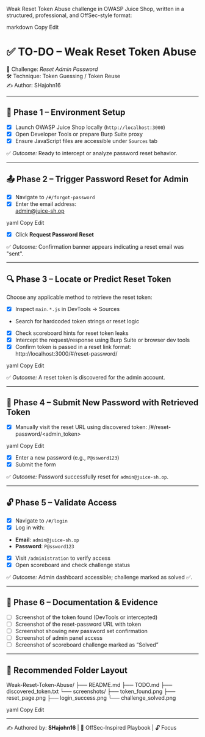 
Weak Reset Token Abuse challenge in OWASP Juice Shop, written in a structured, professional, and OffSec-style format:

markdown
Copy
Edit
# ✅ TO-DO – Weak Reset Token Abuse  
🎯 Challenge: *Reset Admin Password*  
🛠️ Technique: Token Guessing / Token Reuse  
✍️ Author: SHajohn16  

---

## 🧪 Phase 1 – Environment Setup

- [x] Launch OWASP Juice Shop locally (`http://localhost:3000`)
- [x] Open Developer Tools or prepare Burp Suite proxy
- [x] Ensure JavaScript files are accessible under `Sources` tab

✅ *Outcome:* Ready to intercept or analyze password reset behavior.

---

## 📤 Phase 2 – Trigger Password Reset for Admin

- [x] Navigate to `/#/forgot-password`
- [x] Enter the email address:  
admin@juice-sh.op

yaml
Copy
Edit
- [x] Click **Request Password Reset**

✅ *Outcome:* Confirmation banner appears indicating a reset email was "sent".

---

## 🔍 Phase 3 – Locate or Predict Reset Token

Choose any applicable method to retrieve the reset token:

- [x] Inspect `main.*.js` in DevTools → Sources  
- Search for hardcoded token strings or reset logic
- [x] Check scoreboard hints for reset token leaks
- [x] Intercept the request/response using Burp Suite or browser dev tools
- [x] Confirm token is passed in a reset link format:
http://localhost:3000/#/reset-password/<token>

yaml
Copy
Edit

✅ *Outcome:* A reset token is discovered for the admin account.

---

## 🔐 Phase 4 – Submit New Password with Retrieved Token

- [x] Manually visit the reset URL using discovered token:
/#/reset-password/<admin_token>

yaml
Copy
Edit
- [x] Enter a new password (e.g., `P@ssword123`)
- [x] Submit the form

✅ *Outcome:* Password successfully reset for `admin@juice-sh.op`.

---

## 🔓 Phase 5 – Validate Access

- [x] Navigate to `/#/login`
- [x] Log in with:
- **Email**: `admin@juice-sh.op`
- **Password**: `P@ssword123`
- [x] Visit `/administration` to verify access
- [x] Open scoreboard and check challenge status

✅ *Outcome:* Admin dashboard accessible; challenge marked as solved ✅.

---

## 📸 Phase 6 – Documentation & Evidence

- [ ] Screenshot of the token found (DevTools or intercepted)
- [ ] Screenshot of the reset-password URL with token
- [ ] Screenshot showing new password set confirmation
- [ ] Screenshot of admin panel access
- [ ] Screenshot of scoreboard challenge marked as “Solved”

---

## 📁 Recommended Folder Layout

Weak-Reset-Token-Abuse/
├── README.md
├── TODO.md
├── discovered_token.txt
└── screenshots/
├── token_found.png
├── reset_page.png
├── login_success.png
└── challenge_solved.png

yaml
Copy
Edit

---

✍️ Authored by: **SHajohn16** | 🧠 OffSec-Inspired Playbook | 🔓 Focus 

